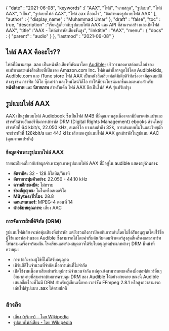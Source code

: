 {
  "date" : "2021-06-08",
  "keywords" :[ "AAX", "ไฟล์", "นามสกุล", "รูปแบบ", "ไฟล์ AAX", "เสียง", "รูปแบบไฟล์ AAX", "ไฟล์ aax คืออะไร", "ข้อกำหนดรูปแบบไฟล์ AAX" ],
  "author" : {
    "display_name" : "Muhammad Umar"
},
  "draft" : "false",
  "toc" : true,
  "description" :"เรียนรู้เกี่ยวกับรูปแบบไฟล์ AAX และ API ที่สามารถสร้างและเปิดไฟล์ AAX",
  "title" :"AAX - ไฟล์เข้ารหัสเสียงขั้นสูง",
  "linktitle" : "AAX",
  "menu" : {
    "docs" : {
      "parent" : "audio"
}
},
  "lastmod" : "2021-06-08"
}

## ไฟล์ AAX คืออะไร??
ไฟล์ที่มีนามสกุล .aax เป็นหนังสือเสียงที่พัฒนาโดย [Audible](https://www.audible.com/); บริการพอดคาสต์ออนไลน์ของอเมริกาและหนังสือเสียงที่เป็นของ Amazon.com Inc. ไฟล์เหล่านี้อาจถูกใช้โดย Audiblekids, Audible.com และ iTune store ไฟล์ AAX เป็นหนังสือเสียงมัลติมีเดียดิจิทัลซึ่งอาจมีคุณสมบัติต่างๆ เช่น กราฟิก วิดีโอ บุ๊กมาร์ก และไทม์ไลน์วิดีโอ ทำให้มีประโยชน์มากขึ้นและเหมาะสำหรับ **หนังสือภาพ** และ **นิยายภาพ** สำหรับเด็ก ไฟล์ AAX ถือเป็นไฟล์ AA รุ่นปรับปรุง

## รูปแบบไฟล์ AAX
AAX เป็นรูปแบบไฟล์ Audiobook ซึ่งเป็นไฟล์ M4B ที่มีคุณภาพสูงเนื่องจากมีบิตเรตผันแปรและเข้ารหัสด้วยอัลกอริทึมการเข้ารหัส DRM (Digital Rights Management) ebooks ส่วนใหญ่เข้ารหัสที่ 64 kbit/s, 22.050 kHz, สเตอริโอ บางเล่มต่ำถึง 32k, การเล่นแบบโมโนและวิทยุมักจะเข้ารหัสที่ 128kbit/s และ 44.1 kHz เสียงของรูปแบบไฟล์ AAX ถูกเข้ารหัสในรูปแบบ AAC (คุณภาพแปรผัน)

### ข้อมูลจำเพาะรูปแบบไฟล์ AAX
รายละเอียดเกี่ยวกับข้อมูลจำเพาะคุณภาพรูปแบบไฟล์ AAX ที่มีอยู่ใน audible แสดงอยู่ด้านล่าง:

- **อัตราบิต:** 32 - 128 กิโลบิต/วินาที
- **อัตราการสุ่มตัวอย่าง:** 22.050 - 44.10 kHz
- **ความลึกของบิต:** ไม่ทราบ
- **ช่องสัญญาณ:** โมโนหรือสเตอริโอ
- **MBytes/ชั่วโมง:** 28.8
- **คอนเทนเนอร์:** MPEG-4 ตอนที่ 14
- **คำอธิบายคุณภาพ:** เสียง AAC

### การจัดการสิทธิ์ดิจิทัล (DRM)
รูปแบบไฟล์เสียงจะห่อหุ้มเสียงที่เข้ารหัส แต่ยังรวมถึงการป้องกันการเล่นโดยไม่ได้รับอนุญาตโดยใช้ชื่อผู้ใช้และรหัสผ่านของ Audible ซึ่งสามารถใช้โดยค่าเริ่มต้นกับคอมพิวเตอร์สูงสุดสี่เครื่องและสมาร์ทโฟนสามเครื่องพร้อมกัน โรงเรียนและห้องสมุดอาจได้รับใบอนุญาตประเภทต่างๆ DRM มีหน้าที่ควบคุม:
- การเข้าถึงของผู้ใช้ที่ไม่ได้รับอนุญาต
- เบิร์นซีดีในจำนวนที่จำกัดเพื่อการเล่นที่ไม่จำกัด
- เปิดใช้งานเนื้อหาเสียงสำหรับอุปกรณ์จำนวนจำกัด
แต่คุณยังสามารถพบเครื่องมือซอฟต์แวร์อื่นๆ อีกมากมายที่สามารถข้ามการควบคุม DRM ของ Audible ได้อย่างง่ายดาย ขณะนี้ Audible เสนอชื่อเรื่องที่ไม่มี DRM สำหรับผู้เขียนเนื้อหา เวอร์ชัน FFmpeg 2.8.1 หรือสูงกว่าสามารถเล่นไฟล์รูปแบบ .aax ได้ตามปกติ


## อ้างอิง ##

* [เสียง (บริการ) - โดย Wikipedia](https://en.wikipedia.org/wiki/Audible_(บริการ))
* [รูปแบบไฟล์เสียง - โดย Wikipedia](https://en.wikipedia.org/wiki/Audio_file_format)

